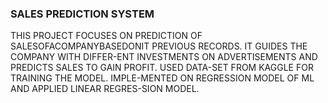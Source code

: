 ### SALES PREDICTION SYSTEM
THIS PROJECT FOCUSES ON PREDICTION OF SALESOFACOMPANYBASEDONIT PREVIOUS RECORDS. IT GUIDES THE COMPANY WITH DIFFER-ENT INVESTMENTS ON ADVERTISEMENTS AND PREDICTS SALES TO GAIN PROFIT. USED DATA-SET FROM KAGGLE FOR TRAINING THE MODEL. IMPLE-MENTED ON REGRESSION MODEL OF ML AND APPLIED LINEAR REGRES-SION MODEL.


<!--
**Stysingh98/Sales prediction system** is a ✨ _special_ ✨ repository because its `README.md` (this file) appears on your GitHub profile.

Here are some ideas to get you started:

- 🔭 I’m currently working on ...
- 🌱 I’m currently learning ...
- 👯 I’m looking to collaborate on ...
- 🤔 I’m looking for help with ...
- 💬 Ask me about ...
- 📫 How to reach me: ...
- 😄 Pronouns: ...
- ⚡ Fun fact: ...
-->
